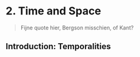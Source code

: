 # 2. Time and Space

> Fijne quote hier, Bergson misschien, of Kant?

## Introduction: Temporalities
